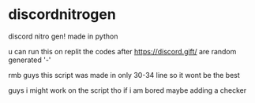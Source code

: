 # discordnitrogen
discord nitro gen! made in python


u can run this on replit
the codes after https://discord.gift/ are random generated '-'

rmb guys
this script was made in only 30-34 line so it wont be the best

guys i might work on the script tho if i am bored maybe adding a checker

